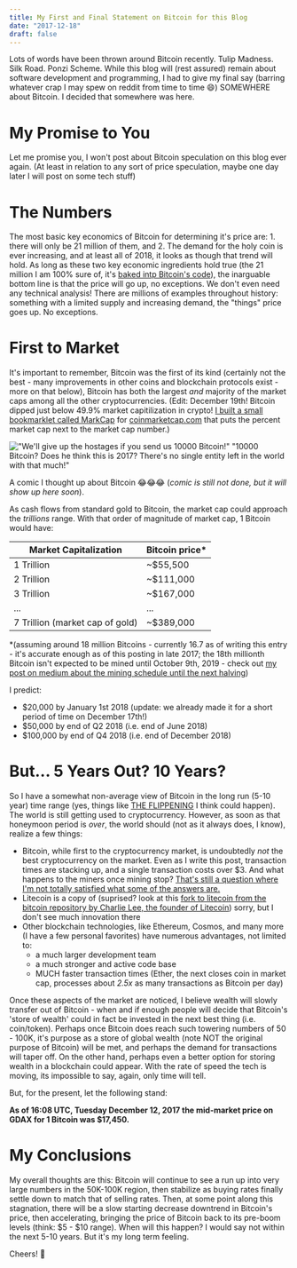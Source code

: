 ```yaml
---
title: My First and Final Statement on Bitcoin for this Blog
date: "2017-12-18"
draft: false
---
```


Lots of words have been thrown around Bitcoin recently. Tulip Madness. Silk Road. Ponzi Scheme. While this blog will (rest assured) remain about software development and programming, I had to give my final say (barring whatever crap I may spew on reddit from time to time :smile:) SOMEWHERE about Bitcoin. I decided that somewhere was here.

# My Promise to You

Let me promise you, I won't post about Bitcoin speculation on this blog ever again. (At least in relation to any sort of price speculation, maybe one day later I will post on some tech stuff)

# The Numbers

The most basic key economics of Bitcoin for determining it's price are: 1. there will only be 21 million of them, and 2. The demand for the holy coin is ever increasing, and at least all of 2018, it looks as though that trend will hold. As long as these two key economic ingredients hold true (the 21 million I am 100% sure of, it's [baked intp Bitcoin's code](https://github.com/bitcoin/bitcoin/blob/c24337964f2d0500975abb4ef55c324daaf349b6/src/main.cpp#L1361)), the inarguable bottom line is that the price will go up, no exceptions. We don't even need any technical analysis! There are millions of examples throughout history: something with a limited supply and increasing demand, the "things" price goes up. No exceptions.

# First to Market
It's important to remember, Bitcoin was the first of its kind (certainly not the best - many improvements in other coins and blockchain protocols exist - more on that below), Bitcoin has both the largest _and_ majority of the market caps among all the other cryptocurrencies. (Edit: December 19th! Bitcoin dipped just below 49.9% market capitilization in crypto! [I built a small bookmarklet called MarkCap](frewinchristopher.github.io/markcap) for [coinmarketcap.com](coinmarketcap.com) that puts the percent market cap next to the market cap number.)

!["We'll give up the hostages if you send us 10000 Bitcoin!" "10000 Bitcoin? Does he think this is 2017? There's no single entity left in the world with that much!"](./bitcoincomic.jpg)

A comic I thought up about Bitcoin  :joy::joy::joy: (_comic is still not done, but it will show up here soon_).

As cash flows from standard gold to Bitcoin, the market cap could approach the _trillions_ range. With that order of magnitude of market cap, 1 Bitcoin would have:

| Market Capitalization | Bitcoin price* |
| --------------------- | -------------- |
| 1 Trillion | ~$55,500 |
| 2 Trillion | ~$111,000 |
| 3 Trillion | ~$167,000 |
| ... | ... |
| 7 Trillion (market cap of gold) | ~$389,000 |

\*(assuming around 18 million Bitcoins - currently 16.7 as of writing this entry - it's accurate enough as of this posting in late 2017; the 18th millionth Bitcoin isn't expected to be mined until October 9th, 2019 - check out [my post on medium about the mining schedule until the next halving](https://medium.com/@frewin.christopher/the-bitcoin-mining-schedule-from-december-18-2017-to-june-8-2020-407db59e69f4))

I predict:

- $20,000 by January 1st 2018 (update: we already made it for a short period of time on December 17th!)
- $50,000 by end of Q2 2018 (i.e. end of June 2018)
- $100,000 by end of Q4 2018 (i.e. end of December 2018)

# But... 5 Years Out? 10 Years?

So I have a somewhat non-average view of Bitcoin in the long run (5-10 year) time range (yes, things like [THE FLIPPENING](http://blog.flippening.watch/what-is-the-flippening/) I think could happen). The world is still getting used to cryptocurrency. However, as soon as that honeymoon period is _over_, the world should (not as it always does, I know), realize a few things:

- Bitcoin, while first to the cryptocurrency market, is undoubtedly _not_ the best cryptocurrency on the market. Even as I write this post, transaction times are stacking up, and a single transaction costs over $3. And what happens to the miners once mining stop? [That's still a question where I'm not totally satisfied what some of the answers are.](https://news.bitcoin.com/what-happens-bitcoin-miners-all-coins-mined/)
- Litecoin is a copy of (suprised? look at this [fork to litecoin from the bitcoin repository by Charlie Lee, the founder of Litecoin](https://github.com/litecoin-project/litecoin/commit/4405b78d6059e536c36974088a8ed4d9f0f29898)) sorry, but I don't see much innovation there
- Other blockchain technologies, like Ethereum, Cosmos, and many more (I have a few personal favorites) have numerous advantages, not limited to:
  - a much larger development team
  - a much stronger and active code base
  - MUCH faster transaction times (Ether, the next closes coin in market cap, processes about _2.5x_ as many transactions as Bitcoin per day)

Once these aspects of the market are noticed, I believe wealth will slowly transfer out of Bitcoin - when and if enough people will decide that Bitcoin's 'store of wealth' could in fact be invested in the next best thing (i.e. coin/token). Perhaps once Bitcoin does reach such towering numbers of 50 - 100K, it's purpose as a store of global wealth (note NOT the original purpose of Bitcoin) will be met, and perhaps the demand for transactions will taper off. On the other hand, perhaps even a better option for storing wealth in a blockchain could appear. With the rate of speed the tech is moving, its impossible to say, again, only time will tell.

But, for the present, let the following stand:

**As of 16:08 UTC, Tuesday December 12, 2017 the mid-market price on GDAX for 1 Bitcoin was $17,450.**

# My Conclusions

My overall thoughts are this: Bitcoin will continue to see a run up into very large numbers in the 50K-100K region, then stabilize as buying rates finally settle down to match that of selling rates. Then, at some point along this stagnation, there will be a slow starting decrease downtrend in Bitcoin's price, then accelerating, bringing the price of Bitcoin back to its pre-boom levels (think: $5 - $10 range). When will this happen? I would say not within the next 5-10 years. But it's my long term feeling.

Cheers! :beer:
